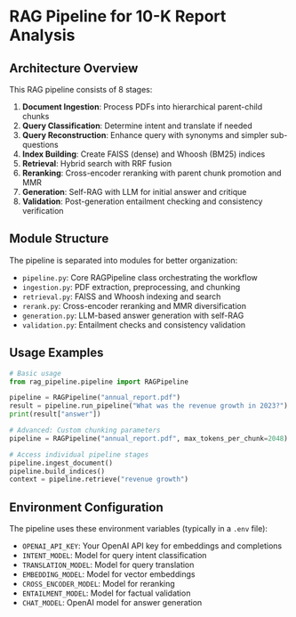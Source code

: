 # RAG Pipeline for 10-K Report Analysis

## Architecture Overview

This RAG pipeline consists of 8 stages:

1. **Document Ingestion**: Process PDFs into hierarchical parent-child chunks
2. **Query Classification**: Determine intent and translate if needed
3. **Query Reconstruction**: Enhance query with synonyms and simpler sub-questions
4. **Index Building**: Create FAISS (dense) and Whoosh (BM25) indices
5. **Retrieval**: Hybrid search with RRF fusion
6. **Reranking**: Cross-encoder reranking with parent chunk promotion and MMR
7. **Generation**: Self-RAG with LLM for initial answer and critique
8. **Validation**: Post-generation entailment checking and consistency verification

## Module Structure

The pipeline is separated into modules for better organization:

- `pipeline.py`: Core RAGPipeline class orchestrating the workflow
- `ingestion.py`: PDF extraction, preprocessing, and chunking
- `retrieval.py`: FAISS and Whoosh indexing and search
- `rerank.py`: Cross-encoder reranking and MMR diversification
- `generation.py`: LLM-based answer generation with self-RAG
- `validation.py`: Entailment checks and consistency validation

## Usage Examples

```python
# Basic usage
from rag_pipeline.pipeline import RAGPipeline

pipeline = RAGPipeline("annual_report.pdf")
result = pipeline.run_pipeline("What was the revenue growth in 2023?")
print(result["answer"])

# Advanced: Custom chunking parameters
pipeline = RAGPipeline("annual_report.pdf", max_tokens_per_chunk=2048)

# Access individual pipeline stages
pipeline.ingest_document()
pipeline.build_indices()
context = pipeline.retrieve("revenue growth")
```

## Environment Configuration

The pipeline uses these environment variables (typically in a `.env` file):

- `OPENAI_API_KEY`: Your OpenAI API key for embeddings and completions
- `INTENT_MODEL`: Model for query intent classification
- `TRANSLATION_MODEL`: Model for query translation
- `EMBEDDING_MODEL`: Model for vector embeddings
- `CROSS_ENCODER_MODEL`: Model for reranking
- `ENTAILMENT_MODEL`: Model for factual validation
- `CHAT_MODEL`: OpenAI model for answer generation


